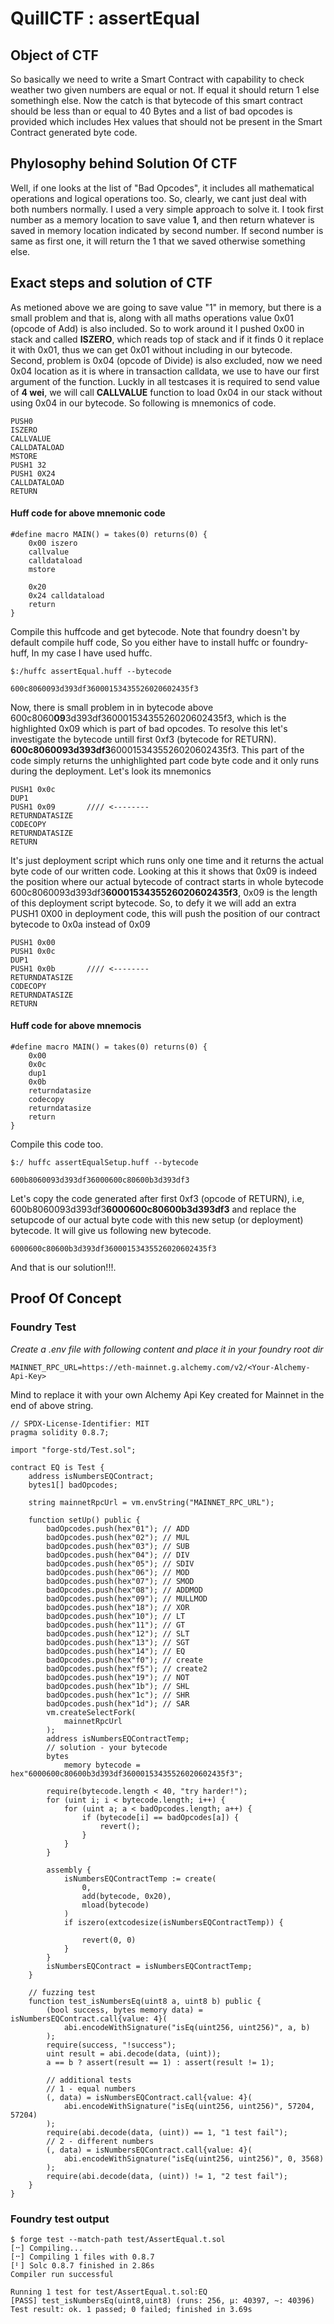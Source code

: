 # QuillCTF : assertEqual

## Object of CTF
So basically we need to write a Smart Contract with capability to check weather two given numbers are equal or not. If equal it should return 1 else somethingh else. Now the catch is that bytecode of this smart contract should be less than or equal to 40 Bytes and a list of bad opcodes is provided which includes Hex values that should not be present in the Smart Contract generated byte code.

## Phylosophy behind Solution Of CTF
Well, if one looks at the list of "Bad Opcodes", it includes all mathematical operations and logical operations too. So, clearly, we cant just deal with both numbers normally. I used a very simple approach to solve it. I took first number as a memory location to save value **1**, and then return whatever is saved in memory location indicated by second number. If second number is same as first one, it will return the 1 that we saved otherwise something else.

## Exact steps and solution of CTF
As metioned above we are going to save value "1" in memory, but there is a small problem and that is, along with all maths operations value 0x01 (opcode of Add) is also included. So to work around it I pushed 0x00 in stack and called **ISZERO**, which reads top of stack and if it finds 0 it replace it with 0x01, thus we can get 0x01 without including in our bytecode.
Second, problem is 0x04 (opcode of Divide) is also excluded, now we need 0x04 location as it is where in transaction calldata, we use to have our first argument of the function. Luckly in all testcases it is required to send value of **4 wei**, we will call **CALLVALUE** function to load 0x04 in our stack without using 0x04 in our bytecode. So following is mnemonics of code.

    PUSH0
    ISZERO
    CALLVALUE
    CALLDATALOAD
    MSTORE
    PUSH1 32
    PUSH1 0X24
    CALLDATALOAD
    RETURN

#### Huff code for above mnemonic code

    #define macro MAIN() = takes(0) returns(0) {
        0x00 iszero
        callvalue
        calldataload
        mstore
    
        0x20
        0x24 calldataload
        return
    }

Compile this huffcode and get bytecode. Note that foundry doesn't by default compile huff code, So you either have to install huffc or foundry-huff, In my case I have used huffc.

    $:/huffc assertEqual.huff --bytecode
    
    600c8060093d393df36000153435526020602435f3
    
Now, there is small problem in in bytecode above 600c8060**09**3d393df36000153435526020602435f3, which is the highlighted 0x09 which is part of bad opcodes. To resolve this let's investigate the bytecode untill first 0xf3 (bytecode for RETURN). **600c8060093d393df3**6000153435526020602435f3.
This part of the code simply returns the unhighlighted part code byte code and it only runs during the deployment. Let's look its mnemonics

    PUSH1 0x0c
    DUP1
    PUSH1 0x09       //// <--------
    RETURNDATASIZE
    CODECOPY
    RETURNDATASIZE
    RETURN

It's just deployment script which runs only one time and it returns the actual byte code of our written code. Looking at this it shows that 0x09 is indeed the position where our actual bytecode of contract starts in whole bytecode 600c8060093d393df3**6000153435526020602435f3**, 0x09 is the length of this deployment script bytecode. So, to defy it we will add an extra PUSH1 0X00 in deployment code, this will push the position of our contract bytecode to 0x0a instead of 0x09

    PUSH1 0x00
    PUSH1 0x0c
    DUP1
    PUSH1 0x0b       //// <--------
    RETURNDATASIZE
    CODECOPY
    RETURNDATASIZE
    RETURN


#### Huff code for above mnemocis

    #define macro MAIN() = takes(0) returns(0) {
        0x00 
        0x0c
        dup1
        0x0b
        returndatasize
        codecopy
        returndatasize
        return
    }

Compile this code too.

    $:/ huffc assertEqualSetup.huff --bytecode
    
    600b8060093d393df36000600c80600b3d393df3
    
Let's copy the code generated after first 0xf3 (opcode of RETURN), i.e, 600b8060093d393df3**6000600c80600b3d393df3** and replace the setupcode of our actual byte code with this new setup (or deployment) bytecode. It will give us following new bytecode.

    6000600c80600b3d393df36000153435526020602435f3
    
And that is our solution!!!.

## Proof Of Concept
### Foundry Test

*Create a .env file with following content and place it in your foundry root dir*

    MAINNET_RPC_URL=https://eth-mainnet.g.alchemy.com/v2/<Your-Alchemy-Api-Key>

Mind to replace it with your own Alchemy Api Key created for Mainnet in the end of above string.


    // SPDX-License-Identifier: MIT
    pragma solidity 0.8.7;
    
    import "forge-std/Test.sol";
    
    contract EQ is Test {
        address isNumbersEQContract;
        bytes1[] badOpcodes;
    
        string mainnetRpcUrl = vm.envString("MAINNET_RPC_URL");
    
        function setUp() public {
            badOpcodes.push(hex"01"); // ADD
            badOpcodes.push(hex"02"); // MUL
            badOpcodes.push(hex"03"); // SUB
            badOpcodes.push(hex"04"); // DIV
            badOpcodes.push(hex"05"); // SDIV
            badOpcodes.push(hex"06"); // MOD
            badOpcodes.push(hex"07"); // SMOD
            badOpcodes.push(hex"08"); // ADDMOD
            badOpcodes.push(hex"09"); // MULLMOD
            badOpcodes.push(hex"18"); // XOR
            badOpcodes.push(hex"10"); // LT
            badOpcodes.push(hex"11"); // GT
            badOpcodes.push(hex"12"); // SLT
            badOpcodes.push(hex"13"); // SGT
            badOpcodes.push(hex"14"); // EQ
            badOpcodes.push(hex"f0"); // create
            badOpcodes.push(hex"f5"); // create2
            badOpcodes.push(hex"19"); // NOT
            badOpcodes.push(hex"1b"); // SHL
            badOpcodes.push(hex"1c"); // SHR
            badOpcodes.push(hex"1d"); // SAR
            vm.createSelectFork(
                mainnetRpcUrl
            );
            address isNumbersEQContractTemp;
            // solution - your bytecode
            bytes
                memory bytecode = hex"6000600c80600b3d393df36000153435526020602435f3";
            
            require(bytecode.length < 40, "try harder!");
            for (uint i; i < bytecode.length; i++) {
                for (uint a; a < badOpcodes.length; a++) {
                    if (bytecode[i] == badOpcodes[a]) {
                        revert();
                    }
                }
            }
    
            assembly {
                isNumbersEQContractTemp := create(
                    0,
                    add(bytecode, 0x20),
                    mload(bytecode)
                )
                if iszero(extcodesize(isNumbersEQContractTemp)) {
    
                    revert(0, 0)
                }
            }
            isNumbersEQContract = isNumbersEQContractTemp;
        }
    
        // fuzzing test
        function test_isNumbersEq(uint8 a, uint8 b) public {
            (bool success, bytes memory data) = isNumbersEQContract.call{value: 4}(
                abi.encodeWithSignature("isEq(uint256, uint256)", a, b)
            );
            require(success, "!success");
            uint result = abi.decode(data, (uint));
            a == b ? assert(result == 1) : assert(result != 1);
    
            // additional tests
            // 1 - equal numbers
            (, data) = isNumbersEQContract.call{value: 4}(
                abi.encodeWithSignature("isEq(uint256, uint256)", 57204, 57204)
            );
            require(abi.decode(data, (uint)) == 1, "1 test fail");
            // 2 - different numbers
            (, data) = isNumbersEQContract.call{value: 4}(
                abi.encodeWithSignature("isEq(uint256, uint256)", 0, 3568)
            );
            require(abi.decode(data, (uint)) != 1, "2 test fail");
        }
    }

	

### Foundry test output
	$ forge test --match-path test/AssertEqual.t.sol
    [⠒] Compiling...
    [⠒] Compiling 1 files with 0.8.7
    [⠃] Solc 0.8.7 finished in 2.86s
    Compiler run successful
    
    Running 1 test for test/AssertEqual.t.sol:EQ
    [PASS] test_isNumbersEq(uint8,uint8) (runs: 256, μ: 40397, ~: 40396)
    Test result: ok. 1 passed; 0 failed; finished in 3.69s
